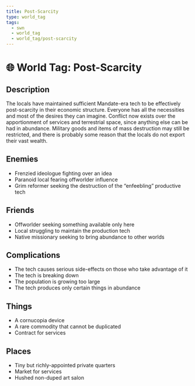 ```yaml
---
title: Post-Scarcity
type: world_tag
tags:
  - swn
  - world_tag
  - world_tag/post-scarcity
---
```

# 🌐 World Tag: Post-Scarcity

## Description
The locals have maintained sufficient Mandate-era tech to be effectively post-scarcity in their economic structure. Everyone has all the necessities and most of the desires they can imagine. Conflict now exists over the apportionment of services and terrestrial space, since anything else can be had in abundance. Military goods and items of mass destruction may still be restricted, and there is probably some reason that the locals do not export their vast wealth.
## Enemies
- Frenzied ideologue fighting over an idea
- Paranoid local fearing offworlder influence
- Grim reformer seeking the destruction of the “enfeebling” productive tech

## Friends
- Offworlder seeking something available only here
- Local struggling to maintain the production tech
- Native missionary seeking to bring abundance to other worlds

## Complications
- The tech causes serious side-effects on those who take advantage of it
- The tech is breaking down
- The population is growing too large
- The tech produces only certain things in abundance

## Things
- A cornucopia device
- A rare commodity that cannot be duplicated
- Contract for services

## Places
- Tiny but richly-appointed private quarters
- Market for services
- Hushed non-duped art salon

